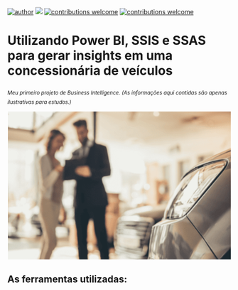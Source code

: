 [![author](https://img.shields.io/badge/author-AnaMariaCarvalho-red.svg)](https://www.linkedin.com/in/carvalhoanamaria/) [![](https://img.shields.io/badge/License-GPLv3-blue.svg)](http://perso.crans.org/besson/LICENSE.html) [![contributions welcome](https://img.shields.io/badge/contributions-welcome-brightgreen.svg?style=flat)](https://github.com/carvalhoanamaria) [![contributions welcome](https://img.shields.io/badge/redeSocial-lindedin-brightgreen.svg?style=flat)](https://www.linkedin.com/in/carvalhoanamaria)

# Utilizando Power BI, SSIS e SSAS para gerar insights em uma concessionária de veículos
<sub>*Meu primeiro projeto de Business Intelligence. (As informações aqui contidas são apenas ilustrativas para estudos.)*</sub>

<p align="center">
  <img src="img_con.png" >
</p>

## As ferramentas utilizadas:





